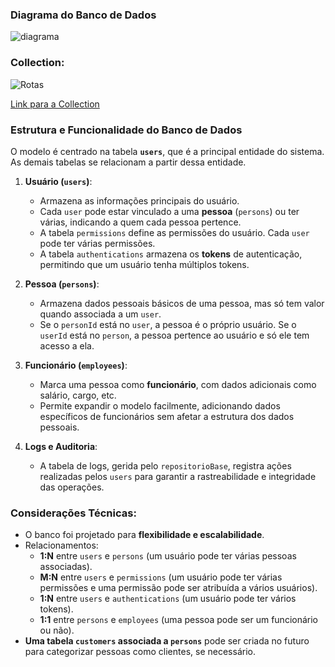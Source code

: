 ### Diagrama do Banco de Dados

![diagrama](https://github.com/user-attachments/assets/bcca7cae-cd79-433e-abb7-efb5c339a73c)

### Collection:

![Rotas](https://github.com/user-attachments/assets/0443914a-c416-484c-beb1-5601e8f64cfc)

[Link para a Collection]([https://lightchat.postman.co/workspace/Team-Workspace~5d598b61-91da-4d84-8aff-d7d845c0e2dd/collection/39679697-00c39a8e-0d49-447f-934e-883d24d97ed5?action=share&creator=39679697](https://lightchat.postman.co/workspace/Team-Workspace~5d598b61-91da-4d84-8aff-d7d845c0e2dd/collection/39679697-00c39a8e-0d49-447f-934e-883d24d97ed5?action=share&creator=39679697))

### Estrutura e Funcionalidade do Banco de Dados

O modelo é centrado na tabela **`users`**, que é a principal entidade do sistema. As demais tabelas se relacionam a partir dessa entidade.

1. **Usuário (`users`)**:
   - Armazena as informações principais do usuário.
   - Cada `user` pode estar vinculado a uma **pessoa** (`persons`) ou ter várias, indicando a quem cada pessoa pertence.
   - A tabela `permissions` define as permissões do usuário. Cada `user` pode ter várias permissões.
   - A tabela `authentications` armazena os **tokens** de autenticação, permitindo que um usuário tenha múltiplos tokens.

2. **Pessoa (`persons`)**:
   - Armazena dados pessoais básicos de uma pessoa, mas só tem valor quando associada a um `user`.
   - Se o `personId` está no `user`, a pessoa é o próprio usuário. Se o `userId` está no `person`, a pessoa pertence ao usuário e só ele tem acesso a ela.

3. **Funcionário (`employees`)**:
   - Marca uma pessoa como **funcionário**, com dados adicionais como salário, cargo, etc.
   - Permite expandir o modelo facilmente, adicionando dados específicos de funcionários sem afetar a estrutura dos dados pessoais.

4. **Logs e Auditoria**:
   - A tabela de logs, gerida pelo `repositorioBase`, registra ações realizadas pelos `users` para garantir a rastreabilidade e integridade das operações.

### Considerações Técnicas:
- O banco foi projetado para **flexibilidade e escalabilidade**.
- Relacionamentos:
  - **1:N** entre `users` e `persons` (um usuário pode ter várias pessoas associadas).
  - **M:N** entre `users` e `permissions` (um usuário pode ter várias permissões e uma permissão pode ser atribuída a vários usuários).
  - **1:N** entre `users` e `authentications` (um usuário pode ter vários tokens).
  - **1:1** entre `persons` e `employees` (uma pessoa pode ser um funcionário ou não).
- **Uma tabela `customers` associada a `persons`** pode ser criada no futuro para categorizar pessoas como clientes, se necessário.
